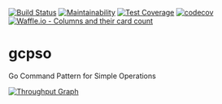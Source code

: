 [![Build Status](https://travis-ci.org/mchirico/gcpso.svg?branch=develop)](https://travis-ci.org/mchirico/gcpso)
[![Maintainability](https://api.codeclimate.com/v1/badges/93619e122689829c2734/maintainability)](https://codeclimate.com/github/mchirico/gcpso/maintainability)
[![Test Coverage](https://api.codeclimate.com/v1/badges/93619e122689829c2734/test_coverage)](https://codeclimate.com/github/mchirico/gcpso/test_coverage)
[![codecov](https://codecov.io/gh/mchirico/gcpso/branch/master/graph/badge.svg)](https://codecov.io/gh/mchirico/gcpso)
[![Waffle.io - Columns and their card count](https://badge.waffle.io/mchirico/gcpso.svg?columns=all)](https://waffle.io/mchirico/gcpso)


# gcpso
Go Command Pattern for Simple Operations

[![Throughput Graph](https://graphs.waffle.io/mchirico/gcpso/throughput.svg)](https://waffle.io/mchirico/gcpso/metrics/throughput)
